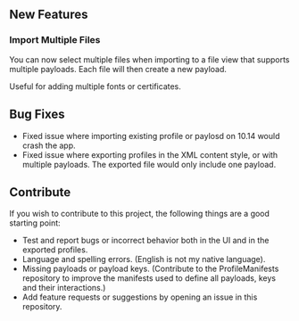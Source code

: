 ## New Features

### Import Multiple Files

You can now select multiple files when importing to a file view that supports multiple payloads. Each file will then create a new payload.

Useful for adding multiple fonts or certificates.

## Bug Fixes

- Fixed issue where importing existing profile or paylosd on 10.14 would crash the app.
- Fixed issue where exporting profiles in the XML content style, or with multiple payloads. The exported file would only include one payload.

## Contribute

If you wish to contribute to this project, the following things are a good starting point:

- Test and report bugs or incorrect behavior both in the UI and in the exported profiles.
- Language and spelling errors. (English is not my native language).
- Missing payloads or payload keys. (Contribute to the ProfileManifests repository to improve the manifests used to define all payloads, keys and their interactions.)
- Add feature requests or suggestions by opening an issue in this repository.
